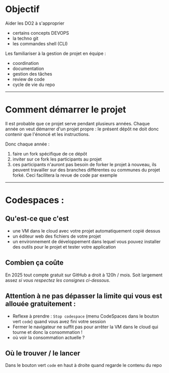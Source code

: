 # Objectif

Aider les DO2 à s'approprier 
+ certains concepts DEVOPS
+ la techno git
+ les commandes shell (CLI)

Les familiariser à la gestion de projet en équipe :
+ coordination
+ documentation
+ gestion des tâches
+ review de code
+ cycle de vie du repo

---
# Comment démarrer le projet

Il est probable que ce projet serve pendant plusieurs années. 
Chaque année on veut démarrer d'un projet propre : le présent dépôt ne doit donc contenir que l'énoncé et les instructions. 

Donc chaque année : 
1. faire un fork spécifique de ce dépôt
2. inviter sur ce fork les participants au projet
3. ces participants n'auront pas besoin de forker le projet à nouveau, ils peuvent travailler sur des branches différentes ou communes du projet forké. Ceci facilitera la revue de code par exemple

---
# Codespaces : 

## Qu'est-ce que c'est
+ une VM dans le cloud avec votre projet automatiquement copié dessus
+ un éditeur web des fichiers de votre projet 
+ un environnement de développement dans lequel vous pouvez installer des outils pour le projet et tester votre application

## Combien ça coûte 
En 2025 tout compte gratuit sur GitHub a droit à 120h / mois. 
Soit largement assez *si vous respectez les consignes ci-dessous*. 

## Attention à ne pas dépasser la limite qui vous est allouée gratuitement : 
+ Reflexe à prendre : `Stop codespace` (menu CodeSpaces dans le bouton vert `code`) quand vous avez fini votre session 
+ Fermer le navigateur ne suffit pas pour arrêter la VM dans le cloud qui tourne et donc la consommation !
+ où voir la consommation actuelle ?

## Où le trouver / le lancer
Dans le bouton vert `code` en haut à droite quand regarde le contenu du repo

